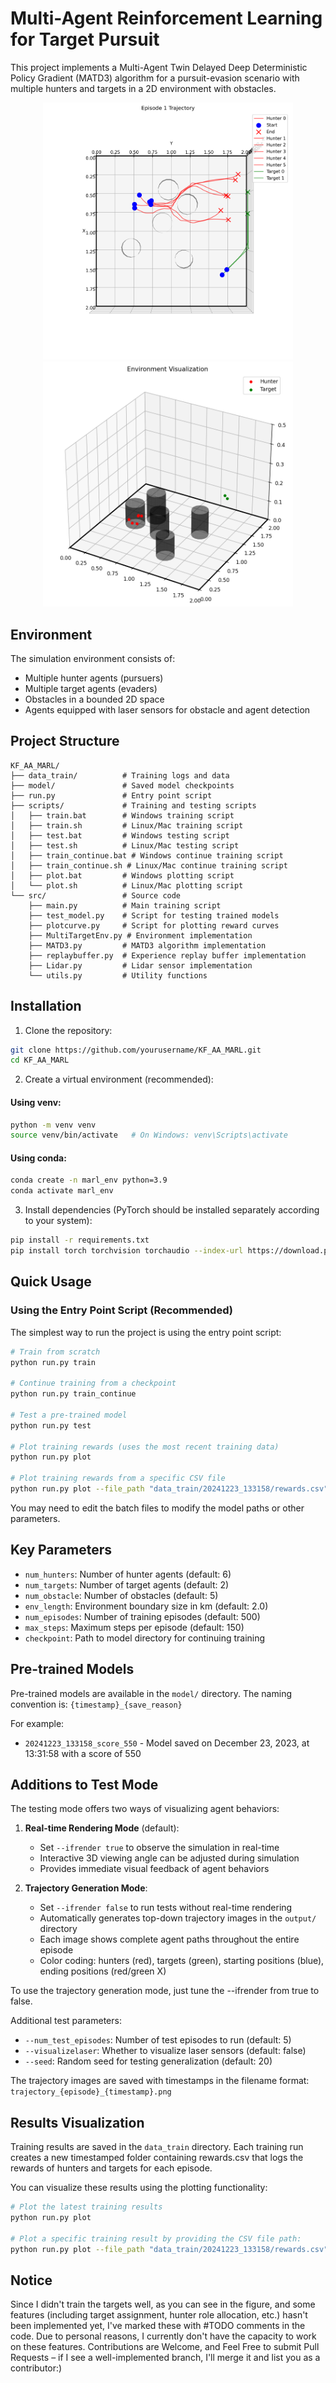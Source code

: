 # Multi-Agent Reinforcement Learning for Target Pursuit

This project implements a Multi-Agent Twin Delayed Deep Deterministic Policy Gradient (MATD3) algorithm for a pursuit-evasion scenario with multiple hunters and targets in a 2D environment with obstacles.

<div align="center">
    <img src="./output/trajectory_1_20250514_134509.png" width="400" alt="bev">
</div>

<div align="center">
    <img src="./test_mode.png" width="400" alt="test">
</div>

## Environment

The simulation environment consists of:
- Multiple hunter agents (pursuers)
- Multiple target agents (evaders)
- Obstacles in a bounded 2D space
- Agents equipped with laser sensors for obstacle and agent detection

## Project Structure

```
KF_AA_MARL/
├── data_train/          # Training logs and data
├── model/               # Saved model checkpoints
├── run.py               # Entry point script
├── scripts/             # Training and testing scripts
│   ├── train.bat        # Windows training script
│   ├── train.sh         # Linux/Mac training script
│   ├── test.bat         # Windows testing script
│   ├── test.sh          # Linux/Mac testing script
│   ├── train_continue.bat # Windows continue training script
│   ├── train_continue.sh # Linux/Mac continue training script
│   ├── plot.bat         # Windows plotting script
│   └── plot.sh          # Linux/Mac plotting script
└── src/                 # Source code      
    ├── main.py          # Main training script
    ├── test_model.py    # Script for testing trained models
    ├── plotcurve.py     # Script for plotting reward curves
    ├── MultiTargetEnv.py # Environment implementation
    ├── MATD3.py         # MATD3 algorithm implementation
    ├── replaybuffer.py  # Experience replay buffer implementation
    ├── Lidar.py         # Lidar sensor implementation
    └── utils.py         # Utility functions
```

## Installation

1. Clone the repository:
```bash
git clone https://github.com/yourusername/KF_AA_MARL.git
cd KF_AA_MARL
```

2. Create a virtual environment (recommended):

#### Using venv:
```bash
python -m venv venv 
source venv/bin/activate   # On Windows: venv\Scripts\activate
```
#### Using conda:
```bash
conda create -n marl_env python=3.9
conda activate marl_env
```

3. Install dependencies (PyTorch should be installed separately according to your system):
```bash
pip install -r requirements.txt
pip install torch torchvision torchaudio --index-url https://download.pytorch.org/whl/cu118
```

## Quick Usage

### Using the Entry Point Script (Recommended)

The simplest way to run the project is using the entry point script:

```bash
# Train from scratch
python run.py train

# Continue training from a checkpoint
python run.py train_continue

# Test a pre-trained model
python run.py test

# Plot training rewards (uses the most recent training data)
python run.py plot

# Plot training rewards from a specific CSV file
python run.py plot --file_path "data_train/20241223_133158/rewards.csv"
```

You may need to edit the batch files to modify the model paths or other parameters.

## Key Parameters

- `num_hunters`: Number of hunter agents (default: 6)
- `num_targets`: Number of target agents (default: 2)
- `num_obstacle`: Number of obstacles (default: 5)
- `env_length`: Environment boundary size in km (default: 2.0)
- `num_episodes`: Number of training episodes (default: 500)
- `max_steps`: Maximum steps per episode (default: 150)
- `checkpoint`: Path to model directory for continuing training

## Pre-trained Models

Pre-trained models are available in the `model/` directory. The naming convention is:
`{timestamp}_{save_reason}`

For example:
- `20241223_133158_score_550` - Model saved on December 23, 2023, at 13:31:58 with a score of 550

## Additions to Test Mode

The testing mode offers two ways of visualizing agent behaviors:

1. **Real-time Rendering Mode** (default): 
   - Set `--ifrender true` to observe the simulation in real-time
   - Interactive 3D viewing angle can be adjusted during simulation
   - Provides immediate visual feedback of agent behaviors

2. **Trajectory Generation Mode**:
   - Set `--ifrender false` to run tests without real-time rendering
   - Automatically generates top-down trajectory images in the `output/` directory
   - Each image shows complete agent paths throughout the entire episode
   - Color coding: hunters (red), targets (green), starting positions (blue), ending positions (red/green X)

To use the trajectory generation mode, just tune the --ifrender from true to false.

Additional test parameters:
- `--num_test_episodes`: Number of test episodes to run (default: 5)
- `--visualizelaser`: Whether to visualize laser sensors (default: false)
- `--seed`: Random seed for testing generalization (default: 20)

The trajectory images are saved with timestamps in the filename format: `trajectory_{episode}_{timestamp}.png`

## Results Visualization

Training results are saved in the `data_train` directory. Each training run creates a new timestamped folder containing rewards.csv that logs the rewards of hunters and targets for each episode.

You can visualize these results using the plotting functionality:

```bash
# Plot the latest training results
python run.py plot

# Plot a specific training result by providing the CSV file path:
python run.py plot --file_path "data_train/20241223_133158/rewards.csv"
```

## Notice
Since I didn't train the targets well, as you can see in the figure, and some features (including target assignment, hunter role allocation, etc.) hasn't been implemented yet, I've marked these with #TODO comments in the code. Due to personal reasons, I currently don't have the capacity to work on these features. Contributions are Welcome, and Feel Free to submit Pull Requests – if I see a well-implemented branch, I'll merge it and list you as a contributor:)
